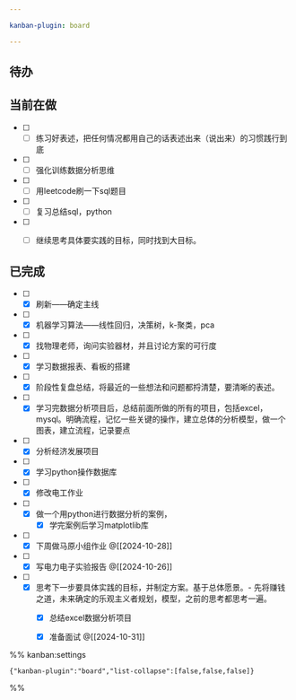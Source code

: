```yaml
---

kanban-plugin: board

---
```


## 待办



## 当前在做

- [ ] - [ ] 练习好表述，把任何情况都用自己的话表述出来（说出来）的习惯践行到底
- [ ] - [ ] 强化训练数据分析思维
- [ ] - [ ] 用leetcode刷一下sql题目
- [ ] - [ ] 复习总结sql，python
- [ ] - [ ] 继续思考具体要实践的目标，同时找到大目标。


## 已完成

- [ ] - [x] 刷新——确定主线
- [ ] - [x] 机器学习算法——线性回归，决策树，k-聚类，pca
- [ ] - [x] 找物理老师，询问实验器材，并且讨论方案的可行度
- [ ] - [x] 学习数据报表、看板的搭建
- [ ] - [x] 阶段性复盘总结，将最近的一些想法和问题都捋清楚，要清晰的表述。
- [ ] - [x] 学习完数据分析项目后，总结前面所做的所有的项目，包括excel，mysql。明确流程，记忆一些关键的操作，建立总体的分析模型，做一个图表，建立流程，记录要点
- [ ] - [x] 分析经济发展项目
- [ ] - [x] 学习python操作数据库
- [ ] - [x] 修改电工作业
- [ ] - [x] 做一个用python进行数据分析的案例，
	- [x] 学完案例后学习matplotlib库
- [ ] - [x] 下周做马原小组作业
	@[[2024-10-28]]
- [ ] - [x] 写电力电子实验报告
	@[[2024-10-26]]
- [ ] - [x] 思考下一步要具体实践的目标，并制定方案。基于总体愿景。- 先将赚钱之道，未来确定的乐观主义者规划，模型，之前的思考都思考一遍。
	- [x] 总结excel数据分析项目
	- [x] 准备面试
	 @[[2024-10-31]]




%% kanban:settings
```
{"kanban-plugin":"board","list-collapse":[false,false,false]}
```
%%